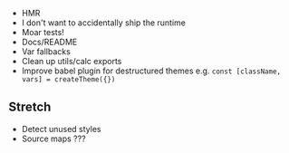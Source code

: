 - HMR
- I don't want to accidentally ship the runtime
- Moar tests!
- Docs/README
- Var fallbacks
- Clean up utils/calc exports
- Improve babel plugin for destructured themes e.g. `const [className, vars] = createTheme({})`

## Stretch

- Detect unused styles
- Source maps ???
